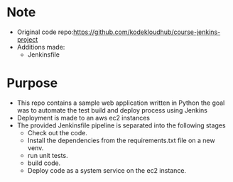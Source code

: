 # Note
- Original code repo:https://github.com/kodekloudhub/course-jenkins-project
- Additions made:
  - Jenkinsfile

# Purpose
- This repo contains a sample web application written in Python the goal was to automate the test build and deploy process using Jenkins
- Deployment is made to an aws ec2 instances
- The provided Jenkinsfile pipeline is separated into the following stages
  - Check out the code.
  - Install the dependencies from the requirements.txt file on a new venv.
  - run unit tests.
  - build code.
  - Deploy code as a system service on the ec2 instance.
